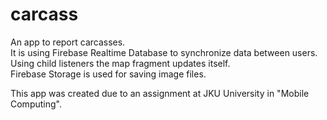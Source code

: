 # carcass
An app to report carcasses.     
It is using Firebase Realtime Database to synchronize data between users.     
Using child listeners the map fragment updates itself.     
Firebase Storage is used for saving image files.     


This app was created due to an assignment at JKU University in "Mobile Computing".
